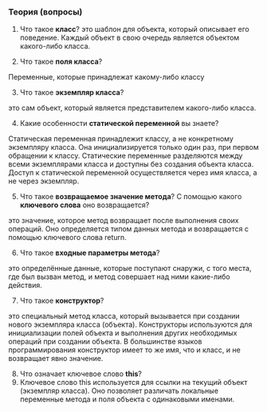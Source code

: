 ### Теория (вопросы)

1. Что такое **класс**?
   это шаблон для объекта, который описывает его поведение. Каждый объект в свою очередь является объектом какого-либо класса.


2. Что такое **поля класса**?

Переменные, которые принадлежат какому-либо классу

3. Что такое **экземпляр класса**?

это сам объект, который является представителем какого-либо класса.


4. Какие особенности **статической переменной** вы знаете?

Статическая переменная принадлежит классу, а не конкретному экземпляру класса.
Она инициализируется только один раз, при первом обращении к классу.
Статические переменные разделяются между всеми экземплярами класса и доступны без создания объекта класса.
Доступ к статической переменной осуществляется через имя класса, а не через экземпляр.

5. Что такое **возвращаемое значение метода**? С помощью какого **ключевого слова** оно возвращается?

это значение, которое метод возвращает после выполнения своих операций. Оно определяется типом данных метода и 
возвращается с помощью ключевого слова return.

6. Что такое **входные параметры метода**?

это определённые данные, которые поступают снаружи, с того места, где был вызван метод, и
метод совершает над ними какие-либо действия.

7. Что такое **конструктор**?

это специальный метод класса, который вызывается при создании нового экземпляра класса (объекта). Конструкторы 
используются для инициализации полей объекта и выполнения других необходимых операций при создании объекта. В 
большинстве языков программирования конструктор имеет то же имя, что и класс, и не возвращает явно значение.

8. Что означает ключевое слово **this**?
9. Ключевое слово this используется для ссылки на текущий объект (экземпляр класса). Оно позволяет различать 
   локальные переменные метода и поля объекта с одинаковыми именами. 